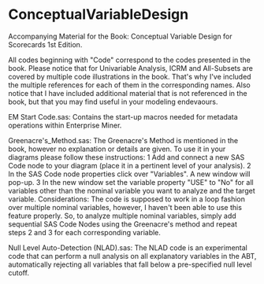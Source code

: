 # ConceptualVariableDesign
Accompanying Material for the Book: Conceptual Variable Design for Scorecards 1st Edition.

All codes beginning with "Code" correspond to the codes presented in the book.
Please notice that for Univariable Analysis, ICRM and All-Subsets are covered by multiple code illustrations in the book. That's why I've included the multiple references for each of them in the corresponding names.
Also notice that I have included additional material that is not referenced in the book, but that you may find useful in your modeling endevaours.

EM Start Code.sas: Contains the start-up macros needed for metadata operations within Enterprise Miner.

Greenacre's_Method.sas: The Greenacre's Method is mentioned in the book, however no explanation or details are given. To use it in your diagrams please follow these instructions:
  1 Add and connect a new SAS Code node to your diagram (place it in a pertinent level of your analysis).
  2 In the SAS Code node properties click over "Variables". A new window will pop-up.
  3 In the new window set the variable property "USE" to "No" for all variables other than the nominal variable you want to analyze and the target variable.
  Considerations: The code is supposed to work in a loop fashion over multiple nominal variables, however, I haven't been able to use this feature properly. So, to analyze multiple nominal variables, simply add sequential SAS Code Nodes using the Greenacre's method and      repeat steps 2 and 3 for each corresponding variable.
  
Null Level Auto-Detection (NLAD).sas: The NLAD code is an experimental code that can perform a null analysis on all explanatory variables in the ABT, automatically rejecting all variables that fall below a pre-specified null level cutoff.





